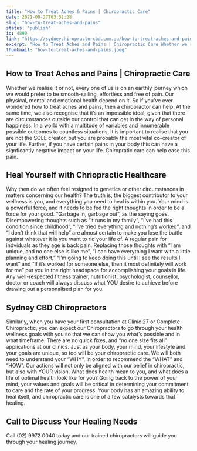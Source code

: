 ```yaml
---
title: "How to Treat Aches & Pains | Chiropractic Care"
date: 2021-09-27T03:51:28
slug: "how-to-treat-aches-and-pains"
status: "publish"
id: 4890
link: "https://sydneychiropractorcbd.com.au/how-to-treat-aches-and-pains/"
excerpt: "How to Treat Aches and Pains | Chiropractic Care Whether we realise it or not, every one of us is on an earthly journey which we would prefer to be smooth-sailing, effortless and free of pain. Our physical, mental and emotional health depend on it. So if you’ve ever wondered how to treat aches and […]"
thumbnail: "how-to-treat-aches-and-pains.jpeg"
---
```


## How to Treat Aches and Pains | Chiropractic Care

Whether we realise it or not, every one of us is on an earthly journey which we would prefer to be smooth-sailing, effortless and free of pain. Our physical, mental and emotional health depend on it. So if you’ve ever wondered how to treat aches and pains, then a chiropractor can help. At the same time, we also recognise that it’s an impossible ideal, given that there are circumstances outside our control that can get in the way of personal happiness. In a world with a multitude of variables and innumerable possible outcomes to countless situations, it is important to realise that you are not the SOLE creator, but you are probably the most vital co-creator of your life. Further, if you have certain pains in your body this can have a signficantly negative impact on your life. Chiropratic care can help ease this pain. 

## Heal Yourself with Chriopractic Healthcare 

Why then do we often feel resigned to genetics or other circumstances in matters concerning our health? The truth is, the biggest contributor to your wellness is you, and everything you need to heal is within you. Your mind is a powerful force, and it needs to be fed the right thoughts in order to be a force for your good. “Garbage in, garbage out”, as the saying goes. Disempowering thoughts such as “it runs in my family”, “I’ve had this condition since childhood”, “I’ve tried everything and nothing’s worked”, and “I don’t think that will help” are almost certain to make you lose the battle against whatever it is you want to rid your life of. A regular pain for indviduals as they age is back pain. Replacing those thoughts with “I am unique, and no one else is like me”, “I can have everything I want with a little planning and effort,” “I’m going to keep doing this until I see the results I want” and “If it’s worked for someone else, then it most definitely will work for me” put you in the right headspace for accomplishing your goals in life. Any well-respected fitness trainer, nutritionist, psychologist, counsellor, doctor or coach will always discuss what YOU desire to achieve before drawing out a personalised plan for you. 

## Sydney CBD Chiropractors

Similarly, when you have your first consultation at Clinic 27 or Complete Chiropractic, you can expect our Chiropractors to go through your health wellness goals with you so that we can show you what’s possible and in what timeframe. There are no quick fixes, and “no one size fits all” applications at our clinics. Just as your body, your mind, your lifestyle and your goals are unique, so too will be your chiropractic care. We will both need to understand your “WHY”, in order to recommend the “WHAT” and “HOW”. Our actions will not only be aligned with our belief in chiropractic, but also with YOUR vision. What does health mean to you, and what does a life of optimal health look like for you? Going back to the power of your mind, your values and goals will be critical in determining your commitment to care and the rate of your progress. Your body has an amazing ability to heal itself, and chiropractic care is one of a few catalysts towards that healing. 

## Call to Discuss Your Healing Needs

Call (02) 9972 0040 today and our trained chiropractors will guide you through your healing journey.
